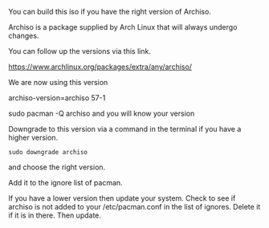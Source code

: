 You can build this iso if you have the right version of Archiso.

Archiso is a package supplied by Arch Linux that will always undergo changes.

You can follow up the versions via this link.

https://www.archlinux.org/packages/extra/any/archiso/

We are now using this version


archiso-version=archiso 57-1


sudo pacman -Q archiso and you will know your version


Downgrade to this version via a command in the terminal if you have a higher version.

`sudo downgrade archiso`

and choose the right version. 

Add it to the ignore list of pacman.


If you have a lower version then update your system. Check to see if archiso is not added to 
your /etc/pacman.conf in the list of ignores. Delete it if it is in there. Then update.
